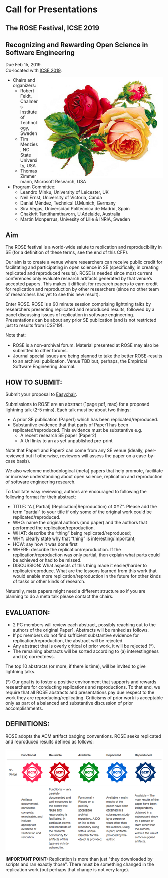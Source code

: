 # Call for Presentations

##  The ROSE Festival, ICSE 2019
##  Recognizing and Rewarding Open Science in Software Engineering  

Due Feb 15, 2019.  
Co-located with  [ICSE 2019](https://conf.researchr.org/home/icse-2019).

<img align=right width=400 src="etc/img/rose.png">  

- Chairs and organizers:
     - Robert Feldt, Chalmers Institute of Technology, Sweden
     - Tim Menzies, NC State University, USA
     - Thomas Zimmermann, Microsoft Research, USA
- Program Committee:
     - Leandro	Minku, University of Leicester, UK
     - Neil	Ernst, 	University of Victoria, Canda 
     - Daniel	Méndez, Technical U.Munich, Germany 
     - Sira	Vegas, Universidad Politécnica de Madrid, Spain
     - Chakkrit	Tantithamthavorn, U.Adelaide, Australia
     - Martin	Monperrus, Univesity of Lille & INRIA, Sweden

 
## Aim

The ROSE festival is a world-wide salute to replication and reproducibility in SE (for a definition of these terms, see the end of this CFP).

Our aim is to create a venue where researchers can receive public credit for facilitating and participating in open science in SE (specifically, in creating replicated and reproduced results). ROSE is needed since most current conferences only evaluate research artifacts generated by that venue’s accepted papers. This makes it difficult for research papers to earn credit for replication and reproduction by other researchers (since no other team of researchers has yet to see this new result).

Enter ROSE. ROSE is a 90 minute session comprising lightning talks by researchers presenting replicated and reproduced results, followed by a panel discussing issues of replication in software engineering. Presentations can be about any prior SE publication (and is not restricted just to results from ICSE’19).

Note that:

- ROSE is a non-archival forum. Material presented at ROSE may also be submitted to other forums.
- Journal special issues are being planned to take the better ROSE-results to an archival publication. Venue TBD but, perhaps, the Empirical Software Engineering Journal.


## HOW TO SUBMIT:

Submit your proposal to [Easychair](https://easychair.org/conferences/?conf=roseicse19).

Submissions to ROSE are an abstract  (1page pdf, max) for a proposed lightning talk (2-5 mins). Each talk must be about two things:

- A prior SE publication (Paper1) which has been replicated/reproduced.
- Substantive evidence that that parts of Paper1 has been replicated/reproduced. This evidence must be substantive e.g.
     - A recent research SE paper (Paper2)
     - A Url links to an as yet unpublished pre-print

Note that Paper1 and Paper2 can come from any SE venue (ideally, peer-reviewed but if otherwise, reviewers will assess the paper on a case-by-case basis).

We also welcome methodological (meta) papers that help promote, facilitate or increase understanding about open science, replication and reproduction of software engineering research.

To facilitate easy reviewing, authors are encouraged to following the following format for their abstract:

- TITLE: “A [ Partial] (Replication|Reproduction) of XYZ”. Please add the term “partial” to your title if only some of the original work could be replicated/reproduced.
- WHO: name the original authors (and paper) and the authors that performed the replication/reproduction.
- WHAT: describe the “thing” being replicated/reproduced;
- WHY: clearly state why that “thing” is interesting/important;
- HOW: say how it was done first
- WHERE: describe the replication/reproduction. If the replication/reproduction was only partial, then explain what parts could be achieved or had to be missed.
- DISCUSSION: What aspects of this thing made it easier/harder to replicate/reproduce. What are the lessons learned from this work that would enable more replication/reproduction in the future for other kinds of tasks or other kinds of research.

Naturally, meta papers might need a different structure so if you are planning to do a meta talk please contact the chairs.

## EVALUATION:

- 2 PC members will review each abstract, possibly reaching out to the authors of the original Paper1.   Abstracts will be ranked as follows.
- If pc members do not find sufficient substantive evidence for replication/reproduction, the abstract will be rejected.  
- Any abstract that is overly critical of prior work, it will be rejected (*).
- The remaining abstracts will be sorted according to (a) interestingness and (b) correctness.  

The top 10 abstracts (or more, if there is time), will be invited to give lightning talks.

(*) Our goal is to foster a positive environment that supports and rewards researchers for conducting replications and reproductions.  To that end, we require that all ROSE abstracts and presentations pay due respect to the work they are reproducing/replicating. Criticisms of prior work is acceptable only as part of a balanced and substantive discussion of prior accomplishments.

## DEFINITIONS:

ROSE adopts the    ACM artifact badging conventions. ROSE seeks replicated and reproduced results defined as follows:

![](etc/img/acm.png)

**IMPORTANT POINT:** Replication is more than just "they downloaded by scripts and ran exaxtly those". There must be something changed in the replication work (but perhaps that change is not very large).
